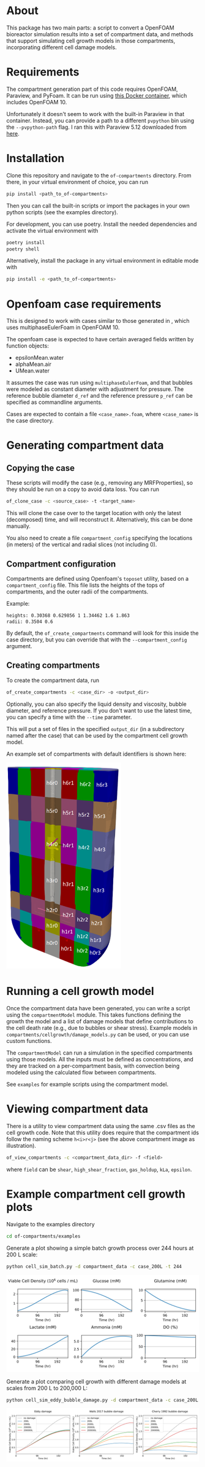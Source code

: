 # About

This package has two main parts: a script to convert a OpenFOAM bioreactor simulation results into a set of compartment data, and methods that support simulating cell growth models in those compartments, incorporating different cell damage models.

# Requirements

The compartment generation part of this code requires OpenFOAM, Paraview, and PyFoam. It can be run using [this Docker container](https://hub.docker.com/repository/docker/kkiviat/openfoam/general), which includes OpenFOAM 10. 

Unfortunately it doesn't seem to work with the built-in Paraview in that container. Instead, you can provide a path to a different `pvpython` bin using the `--pvpython-path` flag. I ran this with Paraview 5.12 downloaded from [here](https://www.paraview.org/download/).

# Installation

Clone this repository and navigate to the `of-compartments` directory. From there, in your virtual environment of choice, you can run
```sh
pip install <path_to_of-compartments>
```

Then you can call the built-in scripts or import the packages in your own python scripts (see the examples directory).
 
For development, you can use poetry. Install the needed dependencies and activate the virtual environment with
```sh
poetry install
poetry shell
```

Alternatively, install the package in any virtual environment in editable mode with
```sh
pip install -e <path_to_of-compartments>
```

# Openfoam case requirements

This is designed to work with cases similar to those generated in <link>, which uses multiphaseEulerFoam in OpenFOAM 10.

The openfoam case is expected to have certain averaged fields written by function objects:
- epsilonMean.water
- alphaMean.air
- UMean.water

It assumes the case was run using `multiphaseEulerFoam`, and that bubbles were modeled as constant diameter with adjustment for pressure. The reference bubble diameter `d_ref` and the reference pressure `p_ref` can be specified as commandline arguments.

Cases are expected to contain a file `<case_name>.foam`, where `<case_name>` is the case directory.

# Generating compartment data

## Copying the case
These scripts will modify the case (e.g., removing any MRFProperties), so they should be run on a copy to avoid data loss. You can run

```sh
of_clone_case -c <source_case> -t <target_name>
```

This will clone the case over to the target location with only the latest (decomposed) time, and will reconstruct it. Alternatively, this can be done manually.

You also need to create a file `compartment_config` specifying the locations (in meters) of the vertical and radial slices (not including 0).

## Compartment configuration

Compartments are defined using Openfoam's `toposet` utility, based on a `compartment_config` file. This file lists the heights of the tops of compartments, and the outer radii of the compartments.

Example:
```compartment_config
heights: 0.30368 0.629856 1 1.34462 1.6 1.863
radii: 0.3504 0.6
```

By default, the `of_create_compartments` command will look for this inside the case directory, but you can override that with the `--compartment_config` argument.

## Creating compartments

To create the compartment data, run
```sh
of_create_compartments -c <case_dir> -o <output_dir>
```

Optionally, you can also specify the liquid density and viscosity, bubble diameter, and reference pressure. If you don't want to use the latest time, you can specify a time with the `--time` parameter.

This will put a set of files in the specified `output_dir` (in a subdirectory named after the case) that can be used by the compartment cell growth model.

An example set of compartments with default identifiers is shown here:

<img src="images/bioreactor_compartments.png" width="300">

# Running a cell growth model

Once the compartment data have been generated, you can write a script using the `compartmentModel` module. This takes functions defining the growth the model and a list of damage models that define contributions to the cell death rate (e.g., due to bubbles or shear stress). Example models in `compartments/cellgrowth/damage_models.py` can be used, or you can use custom functions.

The `compartmentModel` can run a simulation in the specified compartments using those models. All the inputs must be defined as concentrations, and they are tracked on a per-compartment basis, with convection being modeled using the calculated flow between compartments.

See `examples` for example scripts using the compartment model.

# Viewing compartment data

There is a utility to view compartment data using the same .csv files as the cell growth code. Note that this utility does require that the compartment ids follow the naming scheme `h<i>r<j>` (see the above compartment image as illustration).

```sh
of_view_compartments -c <compartment_data_dir> -f <field>
```

where `field` can be `shear`, `high_shear_fraction`, `gas_holdup`, `kLa`, `epsilon`.

# Example compartment cell growth plots

Navigate to the examples directory
```sh
cd of-compartments/examples
```

Generate a plot showing a simple batch growth process over 244 hours at 200 L scale:
```sh
python cell_sim_batch.py -d compartment_data -c case_200L -t 244
```

![batch results](images/cell_sim_batch.svg)

Generate a plot comparing cell growth with different damage models at scales from 200 L to 200,000 L:
```sh
python cell_sim_eddy_bubble_damage.py -d compartment_data -c case_200L case_2000L case_20000L case_200000L -t 244
```

![eddy bubble damage results](images/eddy_bubble_damage.svg)
